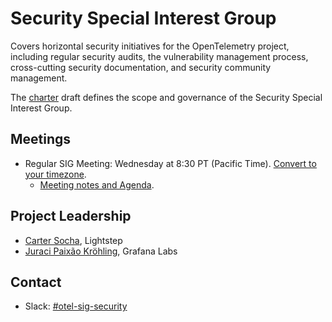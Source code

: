 # Security Special Interest Group

Covers horizontal security initiatives for the OpenTelemetry project, including
regular security audits, the vulnerability management process, cross-cutting
security documentation, and security community management.

The [charter](./sig-security-charter.md) draft defines the scope and governance
of the Security Special Interest Group.

## Meetings

* Regular SIG Meeting: Wednesday at 8:30 PT (Pacific Time). [Convert to your
  timezone](http://www.thetimezoneconverter.com/?t=8:30&tz=PT%20%28Pacific%20Time%29).
  * [Meeting notes and
    Agenda](https://docs.google.com/document/d/1P2xejC7lEkOV_Z-8E0oZPXLK5HOnUPNuRqKP0ZQ5fpg).

## Project Leadership

* [Carter Socha](https://github.com/cartersocha), Lightstep
* [Juraci Paixão Kröhling](https://github.com/jpkrohling), Grafana Labs

## Contact

* Slack:
  [#otel-sig-security](https://cloud-native.slack.com/archives/C05A85QC281)
